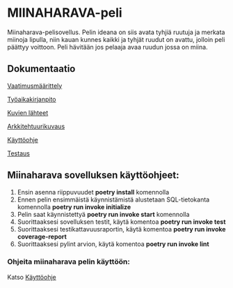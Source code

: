 # MIINAHARAVA-peli

Miinaharava-pelisovellus. Pelin ideana on siis avata tyhjiä ruutuja ja merkata miinoja lipulla, niin kauan kunnes kaikki ja tyhjät ruudut on avattu, jolloin peli päättyy voittoon. Peli hävitään jos pelaaja avaa ruudun jossa on miina.

## Dokumentaatio

[Vaatimusmäärittely](https://github.com/vilkiida/ot-harjoitustyo/blob/master/dokumentaatio/alustava_m%C3%A4%C3%A4rittelydokumentti/vaatimusmaarittely.md)


[Työaikakirjanpito](https://github.com/vilkiida/ot-harjoitustyo/blob/master/dokumentaatio/ty%C3%B6aikakirjanpito.md)


[Kuvien lähteet](https://github.com/vilkiida/ot-harjoitustyo/blob/master/dokumentaatio/photosources.md)


[Arkkitehtuurikuvaus](https://github.com/vilkiida/ot-harjoitustyo/blob/master/dokumentaatio/arkkitehtuuri.md)


[Käyttöohje](https://github.com/vilkiida/ot-harjoitustyo/blob/master/dokumentaatio/kayttoohje.md)


[Testaus](https://github.com/vilkiida/ot-harjoitustyo/blob/master/dokumentaatio/testaus.md)

## Miinaharava sovelluksen käyttöohjeet:

1. Ensin asenna riippuvuudet **poetry install** komennolla
2. Ennen pelin ensimmäistä käynnistämistä alustetaan SQL-tietokanta komennolla **poetry run invoke initialize**
3. Pelin saat käynnistettyä **poetry run invoke start** komennolla
4. Suorittaaksesi sovelluksen testit, käytä komentoa **poetry run invoke test**
5. Suorittaaksesi testikattavuusraportin, käytä komentoa **poetry run invoke coverage-report**
6. Suorittaaksesi pylint arvion, käytä komentoa **poetry run invoke lint**

### Ohjeita miinaharava pelin käyttöön:

Katso [Käyttöohje](https://github.com/vilkiida/ot-harjoitustyo/blob/master/dokumentaatio/kayttoohje.md)


